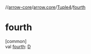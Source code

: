 //[arrow-core](../../../index.md)/[arrow.core](../index.md)/[Tuple4](index.md)/[fourth](fourth.md)

# fourth

[common]\
val [fourth](fourth.md): [D](index.md)
